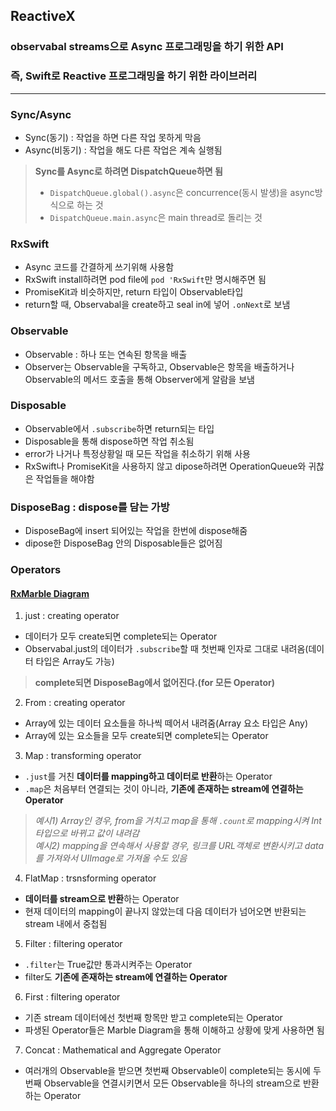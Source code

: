 ## ReactiveX
### observabal streams으로 Async 프로그래밍을 하기 위한 API
### 즉, Swift로 Reactive 프로그래밍을 하기 위한 라이브러리

---

### Sync/Async

- Sync(동기) : 작업을 하면 다른 작업 못하게 막음
- Async(비동기) : 작업을 해도 다른 작업은 계속 실행됨

> **Sync를 Async로 하려면 DispatchQueue하면 됨**  
> - `DispatchQueue.global().async`은 concurrence(동시 발생)을 async방식으로 하는 것  
> - `DispatchQueue.main.async`은 main thread로 돌리는 것

### RxSwift

- Async 코드를 간결하게 쓰기위해 사용함
- RxSwift install하려면 pod file에 `pod 'RxSwift`만 명시해주면 됨
- PromiseKit과 비슷하지만, return 타입이 Observable타입
- return할 때, Observabal을 create하고 seal in에 넣어 `.onNext`로 보냄

### Observable

- Observable : 하나 또는 연속된 항목을 배출
- Observer는 Observable을 구독하고, Observable은 항목을 배출하거나 Observable의 메서드 호출을 통해 Observer에게 알람을 보냄

### Disposable

- Observable에서 `.subscribe`하면 return되는 타입
- Disposable을 통해 dispose하면 작업 취소됨
- error가 나거나 특정상황일 때 모든 작업을 취소하기 위해 사용
- RxSwift나 PromiseKit을 사용하지 않고 dipose하려면 OperationQueue와 귀찮은 작업들을 해야함

### DisposeBag : dispose를 담는 가방

- DisposeBag에 insert 되어있는 작업을 한번에 dispose해줌
- dipose한 DisposeBag 안의 Disposable들은 없어짐

### Operators
#### [RxMarble Diagram](https://rxmarbles.com)

1. just : creating operator

- 데이터가 모두 create되면 complete되는 Operator
- Observabal.just의 데이터가 `.subscribe`할 때 첫번째 인자로 그대로 내려옴(데이터 타입은 Array도 가능)
> **complete되면 DisposeBag에서 없어진다.(for 모든 Operator)**

2. From : creating operator

- Array에 있는 데이터 요소들을 하나씩 떼어서 내려줌(Array 요소 타입은 Any)
- Array에 있는 요소들을 모두 create되면 complete되는 Operator

3. Map : transforming operator

- `.just`를 거친 **데이터를 mapping하고 데이터로 반환**하는 Operator
- `.map`은 처음부터 연결되는 것이 아니라, **기존에 존재하는 stream에 연결하는 Operator**
> *예시1) Array인 경우, from을 거치고 map을 통해 `.count`로 mapping시켜 Int타입으로 바뀌고 값이 내려감*  
> *예시2) mapping을 연속해서 사용할 경우, 링크를 URL객체로 변환시키고 data를 가져와서 UIImage로 가져올 수도 있음*

4. FlatMap : trsnsforming operator

- **데이터를 stream으로 반환**하는 Operator
- 현재 데이터의 mapping이 끝나지 않았는데 다음 데이터가 넘어오면 반환되는 stream 내에서 중첩됨

5. Filter : filtering operator

- `.filter`는 True값만 통과시켜주는 Operator
- filter도 **기존에 존재하는 stream에 연결하는 Operator**

6. First : filtering operator

- 기존 stream 데이터에선 첫번째 항목만 받고 complete되는 Operator
- 파생된 Operator들은 Marble Diagram을 통해 이해하고 상황에 맞게 사용하면 됨

7. Concat : Mathematical and Aggregate Operator

- 여러개의 Observable을 받으면 첫번째 Observable이 complete되는 동시에 두번째 Observable을 연결시키면서 모든 Observable을 하나의 stream으로 반환하는 Operator

